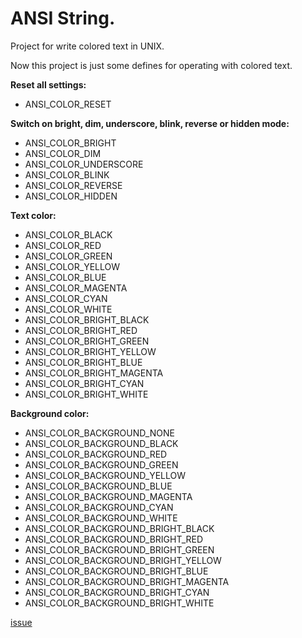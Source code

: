 # ANSI String.

Project for write colored text in UNIX.

Now this project is just some defines for operating with colored text.

**Reset all settings:**

- ANSI\_COLOR\_RESET

**Switch on bright, dim, underscore, blink, reverse or hidden mode:**

- ANSI\_COLOR\_BRIGHT
- ANSI\_COLOR\_DIM
- ANSI\_COLOR\_UNDERSCORE
- ANSI\_COLOR\_BLINK
- ANSI\_COLOR\_REVERSE
- ANSI\_COLOR\_HIDDEN

**Text color:**

- ANSI\_COLOR\_BLACK
- ANSI\_COLOR\_RED
- ANSI\_COLOR\_GREEN
- ANSI\_COLOR\_YELLOW
- ANSI\_COLOR\_BLUE
- ANSI\_COLOR\_MAGENTA
- ANSI\_COLOR\_CYAN
- ANSI\_COLOR\_WHITE
- ANSI\_COLOR\_BRIGHT\_BLACK
- ANSI\_COLOR\_BRIGHT\_RED
- ANSI\_COLOR\_BRIGHT\_GREEN
- ANSI\_COLOR\_BRIGHT\_YELLOW
- ANSI\_COLOR\_BRIGHT\_BLUE
- ANSI\_COLOR\_BRIGHT\_MAGENTA
- ANSI\_COLOR\_BRIGHT\_CYAN
- ANSI\_COLOR\_BRIGHT\_WHITE

**Background color:**

- ANSI\_COLOR\_BACKGROUND\_NONE
- ANSI\_COLOR\_BACKGROUND\_BLACK
- ANSI\_COLOR\_BACKGROUND\_RED
- ANSI\_COLOR\_BACKGROUND\_GREEN
- ANSI\_COLOR\_BACKGROUND\_YELLOW
- ANSI\_COLOR\_BACKGROUND\_BLUE
- ANSI\_COLOR\_BACKGROUND\_MAGENTA
- ANSI\_COLOR\_BACKGROUND\_CYAN
- ANSI\_COLOR\_BACKGROUND\_WHITE
- ANSI\_COLOR\_BACKGROUND\_BRIGHT\_BLACK
- ANSI\_COLOR\_BACKGROUND\_BRIGHT\_RED
- ANSI\_COLOR\_BACKGROUND\_BRIGHT\_GREEN
- ANSI\_COLOR\_BACKGROUND\_BRIGHT\_YELLOW
- ANSI\_COLOR\_BACKGROUND\_BRIGHT\_BLUE
- ANSI\_COLOR\_BACKGROUND\_BRIGHT\_MAGENTA
- ANSI\_COLOR\_BACKGROUND\_BRIGHT\_CYAN
- ANSI\_COLOR\_BACKGROUND\_BRIGHT\_WHITE

[issue](http://www.termsys.demon.co.uk/vtansi.htm)

